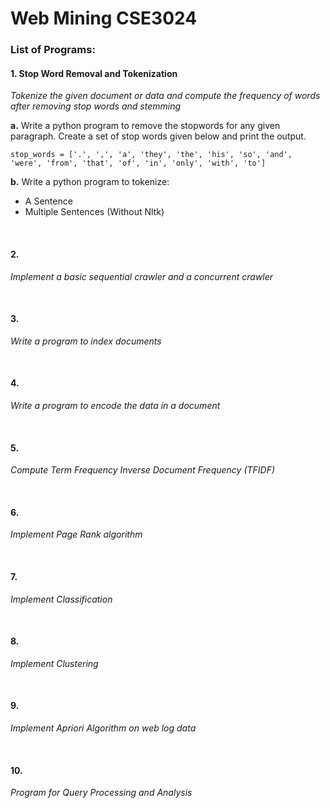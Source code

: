 # Web Mining CSE3024

### List of Programs:


#### 1. Stop Word Removal and Tokenization
<i> Tokenize the given document or data and compute the frequency of words after removing stop words and stemming</i>

  **a.** Write a python program to remove the stopwords for any given paragraph. Create a set of stop words given below and print the output.
                          
    stop_words = ['.', ',', 'a', 'they', 'the', 'his', 'so', 'and', 'were', 'from', 'that', 'of', 'in', 'only', 'with', 'to']
    
  **b.** Write a python program to tokenize:
  - A Sentence 
  - Multiple Sentences (Without Nltk)

</br>

#### 2. 
<i> Implement a basic sequential crawler and a concurrent crawler </i>

</br>

#### 3. 
<i> Write a program to index documents </i>

</br>

#### 4. 
<i> Write a program to encode the data in a document </i>

</br>

#### 5. 
<i> Compute Term Frequency Inverse Document Frequency (TFIDF) </i>

</br>

#### 6. 
<i> Implement Page Rank algorithm </i>

</br>

#### 7. 
<i> Implement Classification </i>

</br>

#### 8. 
<i> Implement Clustering </i>

</br>

#### 9. 
<i> Implement Apriori Algorithm on web log data </i> 

</br>

#### 10. 
<i> Program for Query Processing and Analysis <i>

</br>
  
